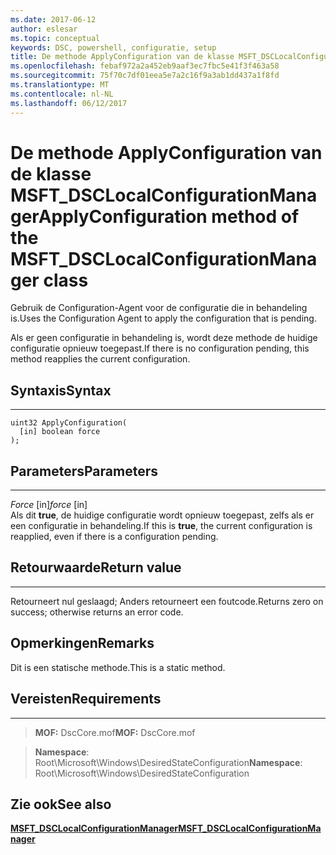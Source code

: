 ```yaml
---
ms.date: 2017-06-12
author: eslesar
ms.topic: conceptual
keywords: DSC, powershell, configuratie, setup
title: De methode ApplyConfiguration van de klasse MSFT_DSCLocalConfigurationManager
ms.openlocfilehash: febaf972a2a452eb9aaf3ec7fbc5e41f3f463a58
ms.sourcegitcommit: 75f70c7df01eea5e7a2c16f9a3ab1dd437a1f8fd
ms.translationtype: MT
ms.contentlocale: nl-NL
ms.lasthandoff: 06/12/2017
---
```

# <a name="applyconfiguration-method-of-the-msftdsclocalconfigurationmanager-class"></a><span data-ttu-id="574aa-103">De methode ApplyConfiguration van de klasse MSFT_DSCLocalConfigurationManager</span><span class="sxs-lookup"><span data-stu-id="574aa-103">ApplyConfiguration method of the MSFT_DSCLocalConfigurationManager class</span></span>

<span data-ttu-id="574aa-104">Gebruik de Configuration-Agent voor de configuratie die in behandeling is.</span><span class="sxs-lookup"><span data-stu-id="574aa-104">Uses the Configuration Agent to apply the configuration that is pending.</span></span> 

<span data-ttu-id="574aa-105">Als er geen configuratie in behandeling is, wordt deze methode de huidige configuratie opnieuw toegepast.</span><span class="sxs-lookup"><span data-stu-id="574aa-105">If there is no configuration pending, this method reapplies the current configuration.</span></span>


## <a name="syntax"></a><span data-ttu-id="574aa-106">Syntaxis</span><span class="sxs-lookup"><span data-stu-id="574aa-106">Syntax</span></span>
------

```mof
uint32 ApplyConfiguration(
  [in] boolean force
);
```

## <a name="parameters"></a><span data-ttu-id="574aa-107">Parameters</span><span class="sxs-lookup"><span data-stu-id="574aa-107">Parameters</span></span>
----------

<span data-ttu-id="574aa-108">*Force* \[in\]</span><span class="sxs-lookup"><span data-stu-id="574aa-108">*force* \[in\]</span></span>  
<span data-ttu-id="574aa-109">Als dit **true**, de huidige configuratie wordt opnieuw toegepast, zelfs als er een configuratie in behandeling.</span><span class="sxs-lookup"><span data-stu-id="574aa-109">If this is **true**, the current configuration is reapplied, even if there is a configuration pending.</span></span>

## <a name="return-value"></a><span data-ttu-id="574aa-110">Retourwaarde</span><span class="sxs-lookup"><span data-stu-id="574aa-110">Return value</span></span>
------------

<span data-ttu-id="574aa-111">Retourneert nul geslaagd; Anders retourneert een foutcode.</span><span class="sxs-lookup"><span data-stu-id="574aa-111">Returns zero on success; otherwise returns an error code.</span></span>

## <a name="remarks"></a><span data-ttu-id="574aa-112">Opmerkingen</span><span class="sxs-lookup"><span data-stu-id="574aa-112">Remarks</span></span>

<span data-ttu-id="574aa-113">Dit is een statische methode.</span><span class="sxs-lookup"><span data-stu-id="574aa-113">This is a static method.</span></span>

## <a name="requirements"></a><span data-ttu-id="574aa-114">Vereisten</span><span class="sxs-lookup"><span data-stu-id="574aa-114">Requirements</span></span>
------------
><span data-ttu-id="574aa-115">**MOF:** DscCore.mof</span><span class="sxs-lookup"><span data-stu-id="574aa-115">**MOF:** DscCore.mof</span></span>

><span data-ttu-id="574aa-116">**Namespace**: Root\Microsoft\Windows\DesiredStateConfiguration</span><span class="sxs-lookup"><span data-stu-id="574aa-116">**Namespace**: Root\Microsoft\Windows\DesiredStateConfiguration</span></span>


## <a name="see-also"></a><span data-ttu-id="574aa-117">Zie ook</span><span class="sxs-lookup"><span data-stu-id="574aa-117">See also</span></span>


[<span data-ttu-id="574aa-118">**MSFT_DSCLocalConfigurationManager**</span><span class="sxs-lookup"><span data-stu-id="574aa-118">**MSFT_DSCLocalConfigurationManager**</span></span>](msft-dsclocalconfigurationmanager.md)

 

 



